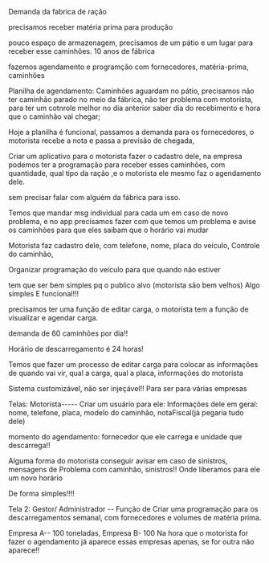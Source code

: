 Demanda da fabrica de ração

precisamos receber matéria prima para produção

pouco espaço de armazenagem, precisamos de um pátio e um lugar para receber esse caminhões.
10 anos de fábrica

fazemos agendamento e programção com fornecedores, matéria-prima, caminhões

Planilha de agendamento: Caminhões aguardam no pátio, precisamos não ter caminhão parado no meio da fábrica, não ter problema com motorista, para ter um cotnrole melhor 
no dia anterior saber dia do recebimento e hora que o caminhão vai chegar;


Hoje a planilha é funcional, passamos a demanda para os fornecedores, o motorista recebe a nota e passa a previsão de chegada, 


Criar um aplicativo para o motorista fazer o cadastro dele, na empresa podemos ter a programação para receber esses caminhões, com quantidade, qual tipo da ração ,e o motorista ele mesmo faz o agendamento dele.


sem precisar falar com alguém da fábrica para isso.


Temos que mandar msg individual para cada um em caso de novo problema, e no app precisamos fazer com que temos um problema e avise os caminhões para que eles saibam que o horário vai mudar 

Motorista faz cadastro dele, com telefone, nome, placa do veículo, Controle do caminhão,

Organizar programação do veículo para que quando não estiver 

tem que ser bem simples pq o publico alvo (motorista são bem velhos) Algo simples E funcional!!!

precisamos ter uma função de editar carga, o motorista tem a função de visualizar e agendar carga.

demanda de 60 caminhões por dia!!

Horário de descarregamento é 24 horas!

Temos que fazer um processo de editar carga para colocar as informações de quando vai vir, qual a carga, qual a placa, informações do motorista

Sistema customizável, não ser injeçável!! Para ser para várias empresas


Telas: Motorista----- Criar um usuário para ele: Informações dele em geral: nome, telefone, placa, modelo do caminhão, notaFiscal(já pegaria tudo dele)

momento do agendamento: fornecedor que ele carrega e unidade que descarrega!!

Alguma forma do motorista conseguir avisar em caso de sinistros, mensagens de Problema com caminhão, sinistros!! Onde liberamos para ele um novo horário

De forma simples!!!!

Tela 2: Gestor/ Administrador -- Função de Criar uma programação para os descarregamentos semanal, com fornecedores e volumes de matéria prima.

Empresa A-- 100 toneladas, Empresa B- 100
Na hora que o motorista for fazer o agendamento já aparece essas empresas apenas, se for outra não aparece!!






